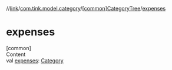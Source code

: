 //[link](../../index.md)/[com.tink.model.category](../index.md)/[[common]CategoryTree](index.md)/[expenses](expenses.md)



# expenses  
[common]  
Content  
val [expenses](expenses.md): [Category](../[common]-category/index.md)  



